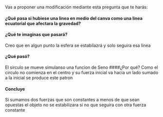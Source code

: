 Vas a proponer una modificación mediante esta pregunta que te harás:
#### ¿Qué pasa si hubiese una linea en medio del canva como una linea ecuatorial que afectara la gravedad?
#### ¿Qué te imaginas que pasará?
Creo que en algun punto la esfera se estabilazrá y solo seguira esa linea
#### ¿Qué pasó?
El sirculo se mueve simulanso una funcion de Seno
####¿Por qué?
Como el circulo no comienza en el centro y su fuerza inicial va hacia un lado sumado a la inicial se produce este patron
#### Concluye
Si sumamos dos fuerzas que son constantes a menos de que sean opuestas el objeto no se estabilizara si no que seguira con otra fuerza constante
